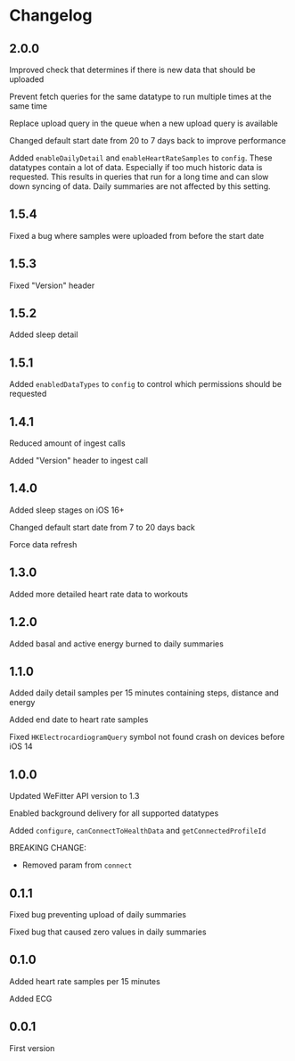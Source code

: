 # Changelog

## 2.0.0

Improved check that determines if there is new data that should be uploaded

Prevent fetch queries for the same datatype to run multiple times at the same time

Replace upload query in the queue when a new upload query is available

Changed default start date from 20 to 7 days back to improve performance

Added `enableDailyDetail` and `enableHeartRateSamples` to `config`. These datatypes contain a lot of data. Especially if too much historic data is requested. This results in queries that run for a long time and can slow down syncing of data. Daily summaries are not affected by this setting.

## 1.5.4

Fixed a bug where samples were uploaded from before the start date

## 1.5.3

Fixed "Version" header

## 1.5.2

Added sleep detail

## 1.5.1

Added `enabledDataTypes` to `config` to control which permissions should be requested

## 1.4.1

Reduced amount of ingest calls

Added "Version" header to ingest call

## 1.4.0

Added sleep stages on iOS 16+

Changed default start date from 7 to 20 days back

Force data refresh

## 1.3.0

Added more detailed heart rate data to workouts

## 1.2.0

Added basal and active energy burned to daily summaries

## 1.1.0

Added daily detail samples per 15 minutes containing steps, distance and energy

Added end date to heart rate samples

Fixed `HKElectrocardiogramQuery` symbol not found crash on devices before iOS 14

## 1.0.0

Updated WeFitter API version to 1.3

Enabled background delivery for all supported datatypes

Added `configure`, `canConnectToHealthData` and `getConnectedProfileId`

BREAKING CHANGE:

- Removed param from `connect`

## 0.1.1

Fixed bug preventing upload of daily summaries

Fixed bug that caused zero values in daily summaries

## 0.1.0

Added heart rate samples per 15 minutes

Added ECG

## 0.0.1

First version

